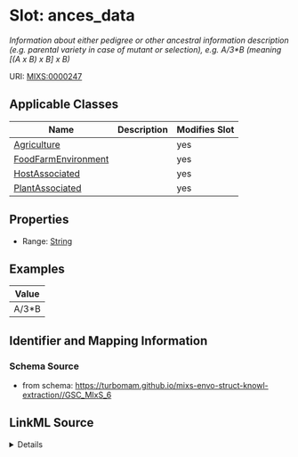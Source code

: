 # Slot: ances_data


_Information about either pedigree or other ancestral information description (e.g. parental variety in case of mutant or selection), e.g. A/3*B (meaning [(A x B) x B] x B)_



URI: [MIXS:0000247](https://w3id.org/mixs/0000247)



<!-- no inheritance hierarchy -->




## Applicable Classes

| Name | Description | Modifies Slot |
| --- | --- | --- |
[Agriculture](Agriculture.md) |  |  yes  |
[FoodFarmEnvironment](FoodFarmEnvironment.md) |  |  yes  |
[HostAssociated](HostAssociated.md) |  |  yes  |
[PlantAssociated](PlantAssociated.md) |  |  yes  |







## Properties

* Range: [String](String.md)






## Examples

| Value |
| --- |
| A/3*B |

## Identifier and Mapping Information







### Schema Source


* from schema: https://turbomam.github.io/mixs-envo-struct-knowl-extraction//GSC_MIxS_6




## LinkML Source

<details>
```yaml
name: ances_data
description: Information about either pedigree or other ancestral information description
  (e.g. parental variety in case of mutant or selection), e.g. A/3*B (meaning [(A
  x B) x B] x B)
title: ancestral data
examples:
- value: A/3*B
from_schema: https://turbomam.github.io/mixs-envo-struct-knowl-extraction//GSC_MIxS_6
rank: 1000
slot_uri: MIXS:0000247
multivalued: false
alias: ances_data
domain_of:
- Agriculture
- FoodFarmEnvironment
- HostAssociated
- PlantAssociated
range: string
required: false
recommended: false

```
</details>